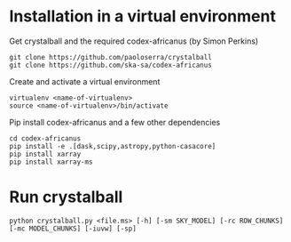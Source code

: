 # Installation in a virtual environment

Get crystalball and the required codex-africanus (by Simon Perkins)
```
git clone https://github.com/paoloserra/crystalball
git clone https://github.com/ska-sa/codex-africanus
```
Create and activate a virtual environment
```
virtualenv <name-of-virtualenv>
source <name-of-virtualenv>/bin/activate
```
Pip install codex-africanus and a few other dependencies
```
cd codex-africanus
pip install -e .[dask,scipy,astropy,python-casacore]
pip install xarray
pip install xarray-ms
```

# Run crystalball

```
python crystalball.py <file.ms> [-h] [-sm SKY_MODEL] [-rc ROW_CHUNKS] [-mc MODEL_CHUNKS] [-iuvw] [-sp]
```
